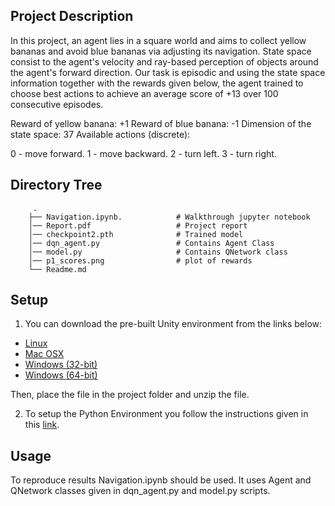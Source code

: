 

## Project Description

In this project, an agent lies in a square world and aims to collect yellow bananas and avoid blue bananas via adjusting its navigation. State space consist to the agent's velocity and ray-based perception of objects around the agent's forward direction. Our task is episodic and using the state space information together with the rewards given below, the agent trained to choose best actions to achieve an average score of +13 over 100 consecutive episodes.

Reward of yellow banana: +1
Reward of blue banana: -1
Dimension of the state space: 37
Available actions (discrete):

0 - move forward.
1 - move backward.
2 - turn left.
3 - turn right.

## Directory Tree

         .
        ├── Navigation.ipynb.            # Walkthrough jupyter notebook      
        │── Report.pdf                   # Project report
        │── checkpoint2.pth              # Trained model
        │── dqn_agent.py                 # Contains Agent Class
        │── model.py                     # Contains QNetwork class 
        │── p1_scores.png                # plot of rewards
        └── Readme.md
## Setup 

1. You can download the pre-built Unity environment from the links below: 

* [Linux](https://s3-us-west-1.amazonaws.com/udacity-drlnd/P1/Banana/Banana_Linux.zip)
* [Mac OSX](https://s3-us-west-1.amazonaws.com/udacity-drlnd/P1/Banana/Banana.app.zip)
* [Windows (32-bit)](https://s3-us-west-1.amazonaws.com/udacity-drlnd/P1/Banana/Banana_Windows_x86.zip)
* [Windows (64-bit)](https://s3-us-west-1.amazonaws.com/udacity-drlnd/P1/Banana/Banana_Windows_x86_64.zip)

Then, place the file in the project folder and unzip the file. 


2. To setup the Python Environment you follow the instructions given in this [link](https://github.com/udacity/deep-reinforcement-learning#dependencies).

## Usage

To reproduce results Navigation.ipynb should be used. It uses Agent and QNetwork classes given in dqn_agent.py and model.py scripts. 

